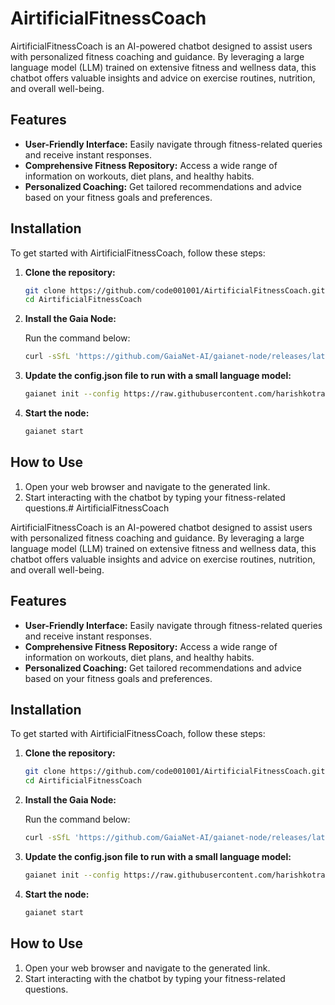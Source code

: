 # AirtificialFitnessCoach

AirtificialFitnessCoach is an AI-powered chatbot designed to assist users with personalized fitness coaching and guidance. By leveraging a large language model (LLM) trained on extensive fitness and wellness data, this chatbot offers valuable insights and advice on exercise routines, nutrition, and overall well-being.

## Features
- **User-Friendly Interface:** Easily navigate through fitness-related queries and receive instant responses.
- **Comprehensive Fitness Repository:** Access a wide range of information on workouts, diet plans, and healthy habits.
- **Personalized Coaching:** Get tailored recommendations and advice based on your fitness goals and preferences.

## Installation
To get started with AirtificialFitnessCoach, follow these steps:

1. **Clone the repository:**

    ```bash
    git clone https://github.com/code001001/AirtificialFitnessCoach.git
    cd AirtificialFitnessCoach
    ```

2. **Install the Gaia Node:**

    Run the command below:

    ```bash
    curl -sSfL 'https://github.com/GaiaNet-AI/gaianet-node/releases/latest/download/install.sh' | bash
    ```

3. **Update the config.json file to run with a small language model:**

    ```bash
    gaianet init --config https://raw.githubusercontent.com/harishkotra/Gaia-8G/refs/heads/main/config_8g.json
    ```

4. **Start the node:**

    ```bash
    gaianet start
    ```

## How to Use
1. Open your web browser and navigate to the generated link.
2. Start interacting with the chatbot by typing your fitness-related questions.# AirtificialFitnessCoach

AirtificialFitnessCoach is an AI-powered chatbot designed to assist users with personalized fitness coaching and guidance. By leveraging a large language model (LLM) trained on extensive fitness and wellness data, this chatbot offers valuable insights and advice on exercise routines, nutrition, and overall well-being.

## Features
- **User-Friendly Interface:** Easily navigate through fitness-related queries and receive instant responses.
- **Comprehensive Fitness Repository:** Access a wide range of information on workouts, diet plans, and healthy habits.
- **Personalized Coaching:** Get tailored recommendations and advice based on your fitness goals and preferences.

## Installation
To get started with AirtificialFitnessCoach, follow these steps:

1. **Clone the repository:**

    ```bash
    git clone https://github.com/code001001/AirtificialFitnessCoach.git
    cd AirtificialFitnessCoach
    ```

2. **Install the Gaia Node:**

    Run the command below:

    ```bash
    curl -sSfL 'https://github.com/GaiaNet-AI/gaianet-node/releases/latest/download/install.sh' | bash
    ```

3. **Update the config.json file to run with a small language model:**

    ```bash
    gaianet init --config https://raw.githubusercontent.com/harishkotra/Gaia-8G/refs/heads/main/config_8g.json
    ```

4. **Start the node:**

    ```bash
    gaianet start
    ```

## How to Use
1. Open your web browser and navigate to the generated link.
2. Start interacting with the chatbot by typing your fitness-related questions.
